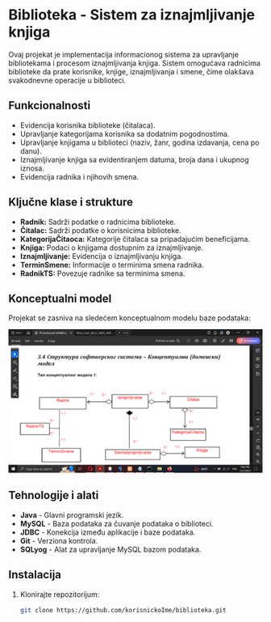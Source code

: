 # Biblioteka - Sistem za iznajmljivanje knjiga

Ovaj projekat je implementacija informacionog sistema za upravljanje bibliotekama i procesom iznajmljivanja knjiga. Sistem omogućava radnicima biblioteke da prate korisnike, knjige, iznajmljivanja i smene, čime olakšava svakodnevne operacije u biblioteci.

## Funkcionalnosti

- Evidencija korisnika biblioteke (čitalaca).
- Upravljanje kategorijama korisnika sa dodatnim pogodnostima.
- Upravljanje knjigama u biblioteci (naziv, žanr, godina izdavanja, cena po danu).
- Iznajmljivanje knjiga sa evidentiranjem datuma, broja dana i ukupnog iznosa.
- Evidencija radnika i njihovih smena.

## Ključne klase i strukture

- **Radnik:** Sadrži podatke o radnicima biblioteke.
- **Čitalac:** Sadrži podatke o korisnicima biblioteke.
- **KategorijaČitaoca:** Kategorije čitalaca sa pripadajućim beneficijama.
- **Knjiga:** Podaci o knjigama dostupnim za iznajmljivanje.
- **Iznajmljivanje:** Evidencija o iznajmljivanju knjiga.
- **TerminSmene:** Informacije o terminima smena radnika.
- **RadnikTS:** Povezuje radnike sa terminima smena.

## Konceptualni model

Projekat se zasniva na sledećem konceptualnom modelu baze podataka:

![Konceptualni model](./Images/konceptualni_model.png)

## Tehnologije i alati

- **Java** - Glavni programski jezik.
- **MySQL** - Baza podataka za čuvanje podataka o biblioteci.
- **JDBC** - Konekcija između aplikacije i baze podataka.
- **Git** - Verziona kontrola.
- **SQLyog** - Alat za upravljanje MySQL bazom podataka.

## Instalacija

1. Klonirajte repozitorijum:
   ```bash
   git clone https://github.com/korisnickoIme/biblioteka.git
   ```

